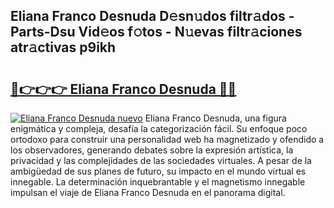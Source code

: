 ## Eliana Franco Desnuda D𝚎sn𝚞dos filtr𝚊dos - Parts-Dsu Vid𝚎os f𝚘tos - N𝚞evas filtr𝚊ciones atr𝚊ctivas p9ikh

# <h2><a href="http://mbc7m9.tromn.icu/?c=Eliana+Franco+Desnuda">🔗👉👉👉 Eliana Franco Desnuda 🔗🔗</a></h2>

[![Eliana Franco Desnuda nuevo](https://i.imgur.com/pEAQMta.gif)](http://mbc7m9.tromn.icu/?c=Eliana+Franco+Desnuda)
Eliana Franco Desnuda, una figura enigmática y compleja, desafía la categorización fácil. Su enfoque poco ortodoxo para construir una personalidad web ha magnetizado y ofendido a los observadores, generando debates sobre la expresión artística, la privacidad y las complejidades de las sociedades virtuales. A pesar de la ambigüedad de sus planes de futuro, su impacto en el mundo virtual es innegable. La determinación inquebrantable y el magnetismo innegable impulsan el viaje de Eliana Franco Desnuda en el panorama digital.
